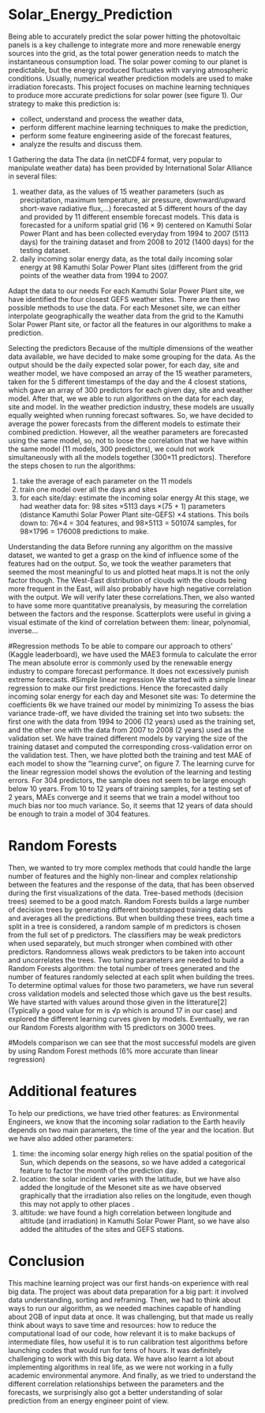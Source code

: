 # Solar_Energy_Prediction
  Being able to accurately predict the solar power hitting
the photovoltaic panels is a key challenge to integrate more
and more renewable energy sources into the grid, as the total
power generation needs to match the instantaneous consumption load. The solar power coming to our planet is predictable,
but the energy produced fluctuates with varying atmospheric
conditions. Usually, numerical weather prediction models are
used to make irradiation forecasts. This project focuses on
machine learning techniques to produce more accurate predictions for solar power (see figure 1).
Our strategy to make this prediction is:
- collect, understand and process the weather data,
- perform different machine learning techniques to make the
prediction,
- perform some feature engineering aside of the forecast features,
- analyze the results and discuss them.

1 Gathering the data
The data (in netCDF4 format, very popular to manipulate
weather data) has been provided by International Solar Alliance in several
files:
1. weather data, as the values of 15 weather parameters (such as precipitation, maximum temperature, air
pressure, downward/upward short-wave radiative flux,...)
forecasted at 5 different hours of the day and provided
by 11 different ensemble forecast models. This data is
forecasted for a uniform spatial grid (16 × 9) centered on
Kamuthi Solar Power Plant and has been collected everyday from
1994 to 2007 (5113 days) for the training dataset and
from 2008 to 2012 (1400 days) for the testing dataset.
2. daily incoming solar energy data, as the total daily incoming solar energy at 98 Kamuthi Solar Power Plant sites (different from the grid points of the weather data from 1994
to 2007.

 Adapt the data to our needs
For each Kamuthi Solar Power Plant site, we have identified the four closest
GEFS weather sites. There are then two possible methods to use the data. For each Mesonet site, we
can either interpolate geographically the weather data from the
grid to the Kamuthi Solar Power Plant site, or factor all the features in our algorithms to make a prediction.



Selecting the predictors
Because of the multiple dimensions of the weather data available, we have decided to make some grouping for the data. As
the output should be the daily expected solar power, for each
day, site and weather model, we have composed an array of the
15 weather parameters, taken for the 5 different timestamps of
the day and the 4 closest stations, which gave an array of 300
predictors for each given day, site and weather model.
After that, we we able to run algorithms on the data for each
day, site and model. In the weather prediction industry, these
models are usually equally weighted when running forecast
softwares. So, we have decided to average the power forecasts
from the different models to estimate their combined prediction. However, all the weather parameters are forecasted using
the same model, so, not to loose the correlation that we have
within the same model (11 models, 300 predictors), we could
not work simultaneously with all the models together (300×11
predictors). Therefore the steps chosen to run the algorithms:
1. take the average of each parameter on the 11 models
2. train one model over all the days and sites
3. for each site/day: estimate the incoming solar energy
At this stage, we had weather data for: 98 sites ×5113 days
×(75 + 1) parameters (distance Kamuthi Solar Power Plant site-GEFS) ×4 stations.
This boils down to: 76×4 = 304 features, and 98×5113 =
501074 samples, for 98×1796 = 176008 predictions to make.

 Understanding the data
Before running any algorithm on the massive dataset, we
wanted to get a grasp on the kind of influence some of the features had on the output. So, we took the weather parameters
that seemed the most meaningful to us and plotted heat maps.It is not the
only factor though. The West-East distribution of clouds with
the clouds being more frequent in the East, will also probably
have high negative correlation with the output. We will verify
later these correlations.Then, we also wanted to have some more quantitative preanalysis, by measuring the correlation between the factors and the response. Scatterplots were useful in giving a visual estimate of the kind of correlation between them: linear, polynomial, inverse...

#Regression methods
To be able to compare our approach to others’ (Kaggle leaderboard), we have used the MAE3
formula to calculate the error
The mean absolute error is commonly used by the renewable
energy industry to compare forecast performance. It does not
excessively punish extreme forecasts.
#Simple linear regression
We started with a simple linear regression to make our first
predictions. Hence the forecasted daily incoming solar energy
for each day and Mesonet site was:
To determine the coefficients θk we have trained our model
by minimizing
To assess the bias variance trade-off, we have divided the
training set into two subsets: the first one with the data from
1994 to 2006 (12 years) used as the training set, and the other
one with the data from 2007 to 2008 (2 years) used as the
validation set. We have trained different models by varying the
size of the training dataset and computed the corresponding
cross-validation error on the validation test. Then, we have
plotted both the training and test MAE of each model to show
the ”learning curve”, on figure 7.
The learning curve for the linear regression model shows the
evolution of the learning and testing errors. For 304 predictors,
the sample does not seem to be large enough below 10 years.
From 10 to 12 years of training samples, for a testing set of
2 years, MAEs converge and it seems that we train a model
without too much bias nor too much variance. So, it seems
that 12 years of data should be enough to train a model of 304
features.

# Random Forests
Then, we wanted to try more complex methods that could handle the large number of features and the highly non-linear and
complex relationship between the features and the response of
the data, that has been observed during the first visualizations
of the data. Tree-based methods (decision trees) seemed to be
a good match.
Random Forests builds a large number of decision trees by
generating different bootstrapped training data sets and averages all the predictions. But when building these trees, each
time a split in a tree is considered, a random sample of m predictors is chosen from the full set of p predictors. The classifiers may be weak predictors when used separately, but much
stronger when combined with other predictors. Randomness
allows weak predictors to be taken into account and uncorrelates the trees.
Two tuning parameters are needed to build a Random
Forests algorithm: the total number of trees generated and
the number of features randomly selected at each split when
building the trees. To determine optimal values for those two
parameters, we have run several cross validation models and
selected those which gave us the best results. We have started
with values around those given in the litterature[2] (Typically
a good value for m is √p which is around 17 in our case) and
explored the different learning curves given by models. Eventually, we ran our Random Forests algorithm with 15 predictors on 3000 trees.

#Models comparison
we can see that the most successful models are
given by using Random Forest methods (6% more accurate
than linear regression)

# Additional features
To help our predictions, we have tried other features: as Environmental Engineers, we know that the incoming solar radiation to the Earth heavily depends on two main parameters,
the time of the year and the location. But we have also added
other parameters:
1. time: the incoming solar energy high relies on the spatial
position of the Sun, which depends on the seasons, so we
have added a categorical feature to factor the month of
the prediction day.
2. location: the solar incident varies with the latitude, but we
have also added the longitude of the Mesonet site as we
have observed graphically that the irradiation also relies
on the longitude, even though this may not apply to other
places .
3. altitude: we have found a high correlation between longitude and altitude (and irradiation) in Kamuthi Solar Power Plant, so we
have also added the altitudes of the sites and GEFS stations.

# Conclusion
This machine learning project was our first hands-on experience with real big data. The project was about data preparation for a big part: it involved data understanding, sorting
and reframing. Then, we had to think about ways to run our
algorithm, as we needed machines capable of handling about
2GB of input data at once. It was challenging, but that made
us really think about ways to save time and resources: how to
reduce the computational load of our code, how relevant it is
to make backups of intermediate files, how useful it is to run
calibration test algorithms before launching codes that would
run for tens of hours.
It was definitely challenging to work with this big data. We
have also learnt a lot about implementing algorithms in real
life, as we were not working in a fully academic environmental
anymore.
And finally, as we tried to understand the different correlation relationships between the parameters and the forecasts, we
surprisingly also got a better understanding of solar prediction
from an energy engineer point of view.
